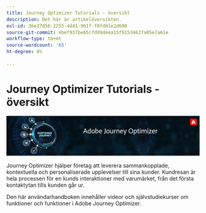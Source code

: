 ```yaml
---
title: Journey Optimizer Tutorials - översikt
description: Det här är artikelöversikten.
exl-id: 36e27d56-2255-4d41-961f-f8fd01e2d698
source-git-commit: ebef937be65cfd99deea15f91534627a05e7a61e
workflow-type: tm+mt
source-wordcount: '65'
ht-degree: 0%

---
```



# Journey Optimizer Tutorials - översikt

![](./assets/ajo-banner.png)

Journey Optimizer hjälper företag att leverera sammankopplade, kontextuella och personaliserade upplevelser till sina kunder. Kundresan är hela processen för en kunds interaktioner med varumärket, från det första kontaktytan tills kunden går ur.

Den här användarhandboken innehåller videor och självstudiekurser om funktioner och funktioner i Adobe Journey Optimizer.
